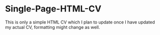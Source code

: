 # Single-Page-HTML-CV
This is only a simple HTML CV which I plan to update once I have updated my actual CV, formatting might change as well.
